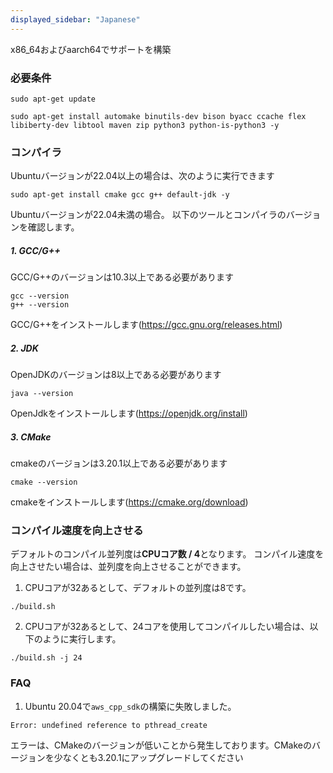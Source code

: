 ```yaml
---
displayed_sidebar: "Japanese"
---
```


x86_64およびaarch64でサポートを構築

### 必要条件

```
sudo apt-get update
```

```
sudo apt-get install automake binutils-dev bison byacc ccache flex libiberty-dev libtool maven zip python3 python-is-python3 -y
```

### コンパイラ

Ubuntuバージョンが22.04以上の場合は、次のように実行できます
```
sudo apt-get install cmake gcc g++ default-jdk -y
```

Ubuntuバージョンが22.04未満の場合。
以下のツールとコンパイラのバージョンを確認します。

##### 1. GCC/G++

GCC/G++のバージョンは10.3以上である必要があります
```
gcc --version
g++ --version
```
GCC/G++をインストールします(https://gcc.gnu.org/releases.html)

##### 2. JDK

OpenJDKのバージョンは8以上である必要があります
```
java --version
```
OpenJdkをインストールします(https://openjdk.org/install)

##### 3. CMake

cmakeのバージョンは3.20.1以上である必要があります

```
cmake --version
```
cmakeをインストールします(https://cmake.org/download)


### コンパイル速度を向上させる

デフォルトのコンパイル並列度は**CPUコア数 / 4**となります。
コンパイル速度を向上させたい場合は、並列度を向上させることができます。

1. CPUコアが32あるとして、デフォルトの並列度は8です。

```
./build.sh
```

2. CPUコアが32あるとして、24コアを使用してコンパイルしたい場合は、以下のように実行します。

```
./build.sh -j 24
```

### FAQ

1. Ubuntu 20.04で`aws_cpp_sdk`の構築に失敗しました。
```
Error: undefined reference to pthread_create
```
エラーは、CMakeのバージョンが低いことから発生しております。CMakeのバージョンを少なくとも3.20.1にアップグレードしてください
